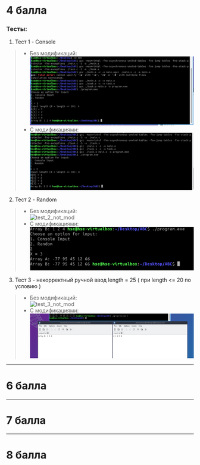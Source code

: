 # 4 балла

### Тесты:
1. Тест 1 - Console <br/>
 > * Без модификаций: <br/>
 > <img width="500" alt="Assembler_no_mod_test_Console" src="https://github.com/AlexanderExp/Arc_Of_Comp_Sys_1/blob/main/Tests/Assembler_no_mod_test_Console.png"> <br/>
 > * С модификациями: <br/>
 > <img width="500" alt="Assembler_mod_test_Console" src="https://github.com/AlexanderExp/Arc_Of_Comp_Sys_1/blob/main/Tests/Assembler_mod_test_Console.png"> <br/>
 
2. Тест 2 - Random <br/>
 > * Без модификаций: <br/>
 > <img width="500" alt="test_2_not_mod" src=""> <br/>
 > * С модификациями: <br/>
 > <img width="500" alt="test_2_mod" src="https://github.com/AlexanderExp/Arc_Of_Comp_Sys_1/blob/main/Tests/Assembler_mod_test_Random.png"> <br/>

3. Тест 3 - некорректный ручной ввод length = 25 ( при length <= 20 по условию ) <br/>
 > * Без модификаций: <br/>
 > <img width="500" alt="test_3_not_mod" src=""> <br/>
 > * С модификациями: <br/>
 > <img width="500" alt="test_3_mod" src="https://github.com/AlexanderExp/Arc_Of_Comp_Sys_1/blob/main/Tests/Assembler_mod_test_file.png"> <br/>

----

# 6 балла


----

# 7 балла


----

# 8 балла

